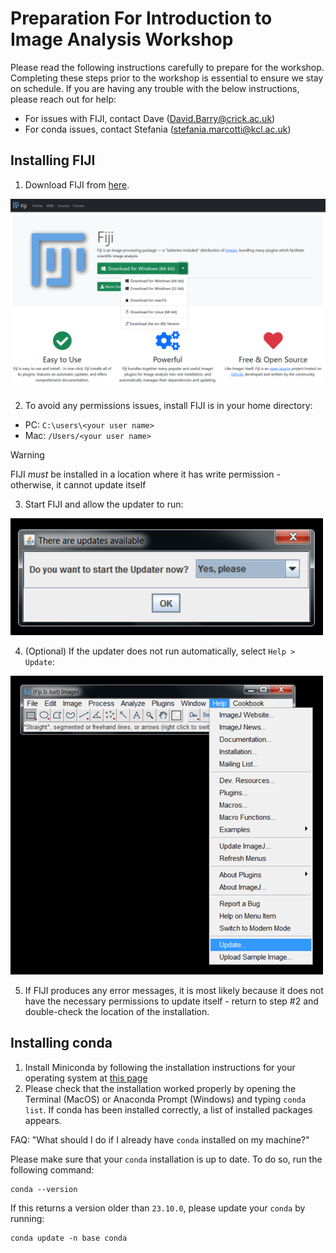 # Preparation For Introduction to Image Analysis Workshop

Please read the following instructions carefully to prepare for the workshop. Completing these steps prior to the workshop is essential to ensure we stay on schedule. If you are having any trouble with the below instructions, please reach out for help:
* For issues with FIJI, contact Dave (David.Barry@crick.ac.uk)
* For conda issues, contact Stefania (stefania.marcotti@kcl.ac.uk)

## Installing FIJI

1. Download FIJI from [here](https://fiji.sc/).

![FIJI Webpage](/assets/FIJI.png)

2. To avoid any permissions issues, install FIJI is in your home directory:
  * PC: `C:\users\<your user name>`
  * Mac: `/Users/<your user name>`

> [!WARNING]
> FIJI *must* be installed in a location where it has write permission - otherwise, it cannot update itself

3. Start FIJI and allow the updater to run:

![FIJI Webpage](/assets/Updater.png)

4. (Optional) If the updater does not run automatically, select `Help > Update`:

![FIJI Webpage](/assets/Run_Updater.png)

5. If FIJI produces any error messages, it is most likely because it does not have the necessary permissions to update itself - return to step #2 and double-check the location of the installation.

## Installing conda

1. Install Miniconda by following the installation instructions for your operating system at [this page](https://docs.anaconda.com/free/miniconda/miniconda-install/)
2. Please check that the installation worked properly by opening the Terminal (MacOS) or Anaconda Prompt (Windows) and typing `conda list`. If conda has been installed correctly, a list of installed packages appears.

FAQ: "What should I do if I already have `conda` installed on my machine?"

Please make sure that your `conda` installation is up to date. To do so, run the following command:
```
conda --version
```
If this returns a version older than `23.10.0`, please update your `conda` by running:
```
conda update -n base conda
```
